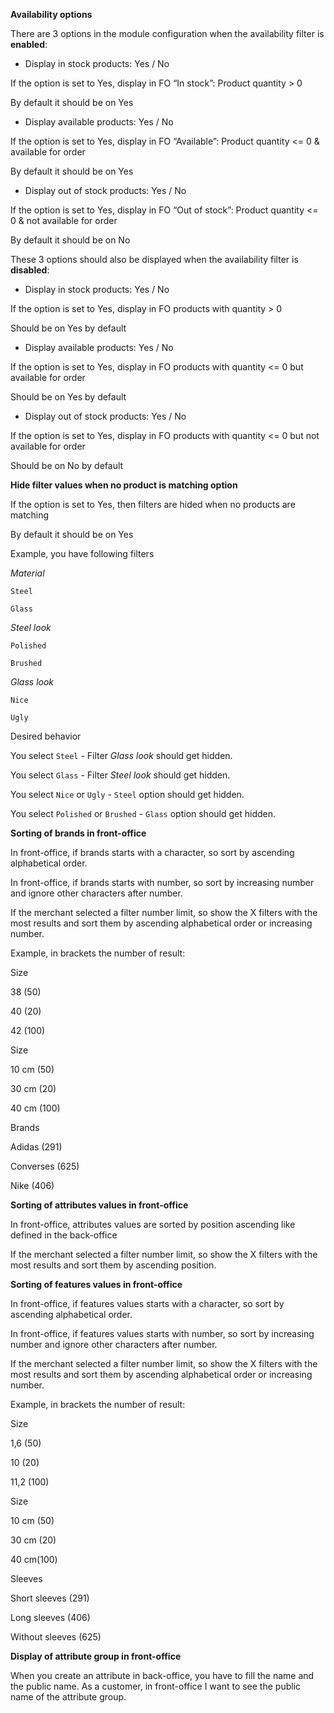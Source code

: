**Availability options**

There are 3 options in the module configuration when the availability filter is **enabled**:
- Display in stock products: Yes / No 

If the option is set to Yes, display in FO “In stock”: Product quantity > 0

By default it should be on Yes


- Display available products: Yes / No

If the option is set to Yes, display in FO “Available”: Product quantity <= 0 & available for order

By default it should be on Yes


- Display out of stock products: Yes / No

If the option is set to Yes, display in FO “Out of stock”: Product quantity <= 0 & not available for order

By default it should be on No


These 3 options should also be displayed when the availability filter is **disabled**:

- Display in stock products: Yes / No

If the option is set to Yes, display in FO products with quantity > 0

Should be on Yes by default


- Display available products: Yes / No

If the option is set to Yes, display in FO products with quantity <= 0 but available for order

Should be on Yes by default


- Display out of stock products: Yes / No

If the option is set to Yes, display in FO products with quantity <= 0 but not available for order

Should be on No by default


**Hide filter values when no product is matching option**

If the option is set to Yes, then filters are hided when no products are matching

By default it should be on Yes

Example, you have following filters

_Material_

`Steel`

`Glass`


_Steel look_

`Polished`

`Brushed`


_Glass look_

`Nice`

`Ugly`


Desired behavior

You select `Steel` - Filter _Glass look_ should get hidden.

You select `Glass` - Filter _Steel look_ should get hidden.

You select `Nice` or  `Ugly` - `Steel` option should get hidden.

You select `Polished` or  `Brushed` - `Glass` option should get hidden.

<a id="sorting"></a>
**Sorting of brands in front-office**

In front-office, if brands starts with a character, so sort by ascending alphabetical order.

In front-office, if brands starts with number, so sort by increasing number and ignore other characters after number.

If the merchant selected a filter number limit, so show the X filters with the most results and sort them by ascending alphabetical order or increasing number.

Example, in brackets the number of result:

Size

38 (50)

40 (20)

42 (100)

Size

10 cm (50)

30 cm (20)

40 cm (100)

Brands

Adidas (291)

Converses (625)

Nike (406)

**Sorting of attributes values in front-office**

In front-office, attributes values are sorted by position ascending like defined in the back-office

If the merchant selected a filter number limit, so show the X filters with the most results and sort them by ascending position.

**Sorting of features values in front-office**

In front-office, if features values starts with a character, so sort by ascending alphabetical order.

In front-office, if features values starts with number, so sort by increasing number and ignore other characters after number.

If the merchant selected a filter number limit, so show the X filters with the most results and sort them by ascending alphabetical order or increasing number.

Example, in brackets the number of result:

Size

1,6 (50)

10 (20)

11,2 (100)

Size

10 cm (50)

30 cm (20)

40 cm(100)

Sleeves

Short sleeves (291)

Long sleeves (406)

Without sleeves (625)

**Display of attribute group in front-office**

When you create an attribute in back-office, you have to fill the name and the public name.
As a customer, in front-office I want to see the public name of the attribute group.

